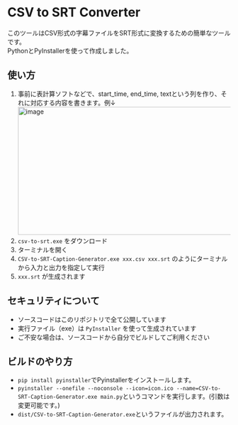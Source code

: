 # CSV to SRT Converter

このツールはCSV形式の字幕ファイルをSRT形式に変換するための簡単なツールです。  
PythonとPyInstallerを使って作成しました。

## 使い方

1. 事前に表計算ソフトなどで、start_time, end_time, textという列を作り、それに対応する内容を書きます。例↓<img width="1100" height="288" alt="image" src="https://github.com/user-attachments/assets/2597d7b1-bb1c-48d2-bd8c-ad53cf04a086" />
3. `csv-to-srt.exe` をダウンロード
4. ターミナルを開く
5. `CSV-to-SRT-Caption-Generator.exe xxx.csv xxx.srt` のようにターミナルから入力と出力を指定して実行
6. `xxx.srt` が生成されます

## セキュリティについて

- ソースコードはこのリポジトリで全て公開しています
- 実行ファイル（exe）は `PyInstaller` を使って生成されています
- ご不安な場合は、ソースコードから自分でビルドしてご利用ください

## ビルドのやり方
- `pip install pyinstaller`でPyinstallerをインストールします。
- `pyinstaller --onefile --noconsole --icon=icon.ico --name=CSV-to-SRT-Caption-Generator.exe main.py`というコマンドを実行します。(引数は変更可能です。)
- `dist/CSV-to-SRT-Caption-Generator.exe`というファイルが出力されます。
